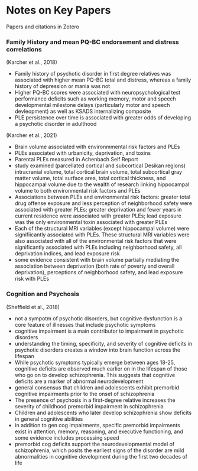 # Notes on Key Papers

Papers and citations in Zotero

### Family History and mean PQ-BC endorsement and distress correlations

(Karcher et al., 2018)
- Family history of psychotic disorder in first degree relatives was associated with higher mean PQ-BC total and distress, whereas a family history of depression or mania was not
- Higher PQ-BC scores were associated with neuropsychological test performance deficits such as working memory, motor and speech developmental milestone delays (particularly motor and speech devleopment) as well as KSADS internalizing composite
- PLE persistence over time is associated with greater odds of developing a psychotic disorder in adulthood

(Karcher et al., 2021)
- Brain volume associated with environmmental risk factors and PLEs
- PLEs associated with urbanicity, deprivation, and toxins
- Parental PLEs measured in Achenbach Self Report
- study examined (parcellated cortical and subcortical Desikan regions) intracranial volume, total cortical brain volume, total subcortical gray matter volume, total surface area, total cortical thickness, and hippocampal volume due to the wealth of research linking hippocampal volume to both environmental risk factors and PLEs
- Associations between PLEs and environmental risk factors: greater total drug offense exposure and less perception of neighborhood safety were associated with greater PLEs; greater deprivation and fewer years in current residence were associated with greater PLEs; lead exposure was the only environmental toxin associated with greater PLEs
- Each of the structural MRI variables (except hippocampal volume) were signifiicantly associated with PLEs. These structural MRI variables were also associated with all of the environmental risk factors that were significantly associated with PLEs including neighborhood safety, all deprivation indices, and lead exposure risk
- some evidence consistent with brain volume partially mediating the association between deprivation (both rate of poverty and overall deprivation), perceptions of neighborhood safety, and lead exposure risk with PLEs

### Cognition and Psychosis

(Sheffield et al., 2018)
- not a sympotm of psychotic disorders, but cognitive dysfunction is a core feature of illnesses that include psychotic symptoms
- cognitive impairment is a main contributor to impairment in psychotic disorders
- understanding the timing, specificity, and severity of cognitive deficits in psychotic disorders creates a window into brain function across the lifespan
- While psychotic symptoms typically emerge between ages 18-25, cognitive deficits are observed much earlier on in the lifespan of those who go on to develop schizophrenia. This suggests that cognitive deficits are a marker of abnormal neurodevelopment
- general consensus that children and adolescents exhibit premorbid cognitive impairments prior to the onset of schizophrenia
- The presence of psychosis in a first-degree relative increases the severity of childhood premorbid impairment in schizophrenia
- Children and adolescents who later develop schizophrenia show deficits in general cognitive abilities
- in addition to gen cog impairments, specific premorbid impairments exist in attention, memory, reasoning, and executive functioning, and some evidence includes processing speed
- premorbid cog deficits support the neurodevelopmental model of schizophrenia, which posits the earliest signs of the disorder are mild abnormalities in cognitive development during the first two decades of life